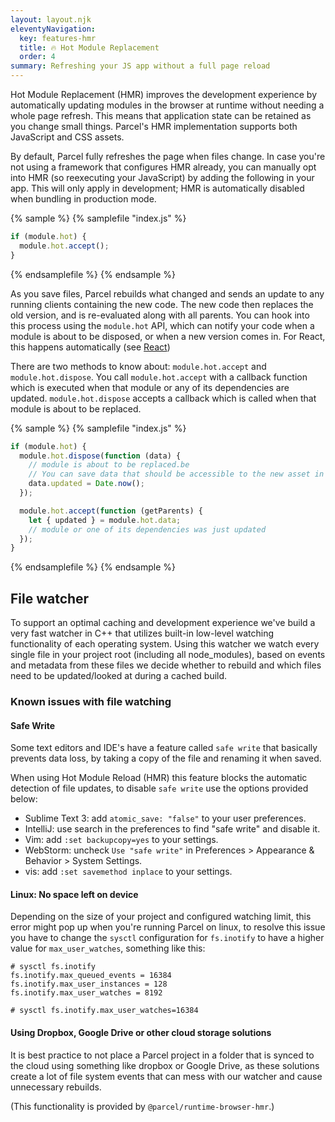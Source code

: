 ```yaml
---
layout: layout.njk
eleventyNavigation:
  key: features-hmr
  title: 🔥 Hot Module Replacement
  order: 4
summary: Refreshing your JS app without a full page reload
---
```


Hot Module Replacement (HMR) improves the development experience by automatically updating modules in the browser at runtime without needing a whole page refresh. This means that application state can be retained as you change small things. Parcel's HMR implementation supports both JavaScript and CSS assets.

By default, Parcel fully refreshes the page when files change. In case you're not using a framework that configures HMR already, you can manually opt into HMR (so reexecuting your JavaScript) by adding the following in your app. This will only apply in development; HMR is automatically disabled when bundling in production mode.

{% sample %}
{% samplefile "index.js" %}

```js
if (module.hot) {
  module.hot.accept();
}
```

{% endsamplefile %}
{% endsample %}

As you save files, Parcel rebuilds what changed and sends an update to any running clients containing the new code. The new code then replaces the old version, and is re-evaluated along with all parents. You can hook into this process using the `module.hot` API, which can notify your code when a module is about to be disposed, or when a new version comes in. For React, this happens automatically (see [React](</recipes/react/#hmr-(fast-refresh)>))

There are two methods to know about: `module.hot.accept` and `module.hot.dispose`. You call `module.hot.accept` with a callback function which is executed when that module or any of its dependencies are updated. `module.hot.dispose` accepts a callback which is called when that module is about to be replaced.

{% sample %}
{% samplefile "index.js" %}

```js
if (module.hot) {
  module.hot.dispose(function (data) {
    // module is about to be replaced.be
    // You can save data that should be accessible to the new asset in `data`
    data.updated = Date.now();
  });

  module.hot.accept(function (getParents) {
    let { updated } = module.hot.data;
    // module or one of its dependencies was just updated
  });
}
```

{% endsamplefile %}
{% endsample %}

## File watcher

To support an optimal caching and development experience we've build a very fast watcher in C++ that utilizes built-in low-level watching functionality of each operating system. Using this watcher we watch every single file in your project root (including all node_modules), based on events and metadata from these files we decide whether to rebuild and which files need to be updated/looked at during a cached build.

### Known issues with file watching

#### Safe Write

Some text editors and IDE's have a feature called `safe write` that basically prevents data loss, by taking a copy of the file and renaming it when saved.

When using Hot Module Reload (HMR) this feature blocks the automatic detection of file updates, to disable `safe write` use the options provided below:

- Sublime Text 3: add `atomic_save: "false"` to your user preferences.
- IntelliJ: use search in the preferences to find "safe write" and disable it.
- Vim: add `:set backupcopy=yes` to your settings.
- WebStorm: uncheck `Use "safe write"` in Preferences > Appearance & Behavior > System Settings.
- vis: add `:set savemethod inplace` to your settings.

#### Linux: No space left on device

Depending on the size of your project and configured watching limit, this error might pop up when you're running Parcel on linux, to resolve this issue you have to change the `sysctl` configuration for `fs.inotify` to have a higher value for `max_user_watches`, something like this:

```shell
# sysctl fs.inotify
fs.inotify.max_queued_events = 16384
fs.inotify.max_user_instances = 128
fs.inotify.max_user_watches = 8192

# sysctl fs.inotify.max_user_watches=16384
```

#### Using Dropbox, Google Drive or other cloud storage solutions

It is best practice to not place a Parcel project in a folder that is synced to the cloud using something like dropbox or Google Drive, as these solutions create a lot of file system events that can mess with our watcher and cause unnecessary rebuilds.

(This functionality is provided by `@parcel/runtime-browser-hmr`.)
